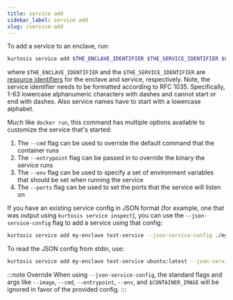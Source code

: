 ```yaml
---
title: service add
sidebar_label: service add
slug: /service-add
---
```


To add a service to an enclave, run:

```bash
kurtosis service add $THE_ENCLAVE_IDENTIFIER $THE_SERVICE_IDENTIFIER $CONTAINER_IMAGE
```

where `$THE_ENCLAVE_IDENTIFIER` and the `$THE_SERVICE_IDENTIFIER` are [resource identifiers](../advanced-concepts/resource-identifier.md) for the enclave and service, respectively.
Note, the service identifier needs to be formatted according to RFC 1035. Specifically, 1-63 lowercase alphanumeric characters with dashes and cannot start or end with dashes. Also service names
have to start with a lowercase alphabet.

Much like `docker run`, this command has multiple options available to customize the service that's started:

1. The `--cmd` flag can be used to override the default command that the container runs
1. The `--entrypoint` flag can be passed in to override the binary the service runs
1. The `--env` flag can be used to specify a set of environment variables that should be set when running the service
1. The `--ports` flag can be used to set the ports that the service will listen on

If you have an existing service config in JSON format (for example, one that was output using `kurtosis service inspect`), you can use the `--json-service-config` flag to add a service using that config:

```bash
kurtosis service add my-enclave test-service --json-service-config ./my-service-config.json
```

To read the JSON config from stdin, use:

```bash
kurtosis service add my-enclave test-service ubuntu:latest --json-service-config - < ./my-service-config.json
```

:::note Override
When using `--json-service-config`, the standard flags and args like `--image`, `--cmd`, `--entrypoint`, `--env`, and `$CONTAINER_IMAGE` will be ignored in favor of the provided config.
:::

